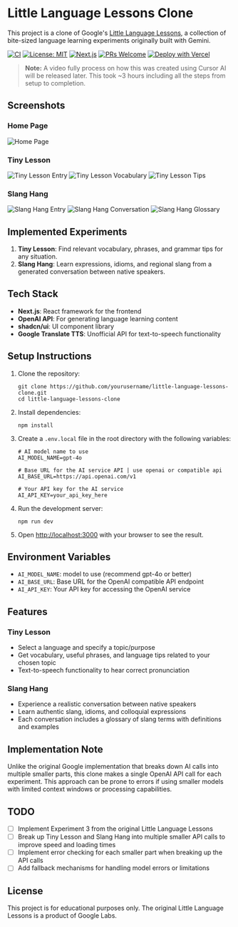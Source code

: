 # Little Language Lessons Clone

This project is a clone of Google's [Little Language Lessons](https://labs.google/lll/en/experiments), a collection of bite-sized language learning experiments originally built with Gemini.

[![CI](https://github.com/yujingr/Google-Little-Language-Lessons/actions/workflows/ci.yml/badge.svg)](https://github.com/yujingr/Google-Little-Language-Lessons/actions/workflows/ci.yml)
[![License: MIT](https://img.shields.io/badge/License-MIT-yellow.svg)](https://opensource.org/licenses/MIT)
[![Next.js](https://img.shields.io/badge/Next.js-13.x-black)](https://nextjs.org/)
[![PRs Welcome](https://img.shields.io/badge/PRs-welcome-brightgreen.svg)](http://makeapullrequest.com)
[![Deploy with Vercel](https://vercel.com/button)](https://vercel.com/new/clone?repository-url=https://github.com/yujingr/Google-Little-Language-Lessons)

> **Note:** A video fully process on how this was created using Cursor AI will be released later. This took ~3 hours including all the steps from setup to completion.

## Screenshots

### Home Page

![Home Page](./images/home.png)

### Tiny Lesson

![Tiny Lesson Entry](./images/tiny_entry.png)
![Tiny Lesson Vocabulary](./images/tiny1.png)
![Tiny Lesson Tips](./images/tiny2.png)

### Slang Hang

![Slang Hang Entry](./images/slang_entry.png)
![Slang Hang Conversation](./images/slang1.png)
![Slang Hang Glossary](./images/slang2.png)

## Implemented Experiments

1. **Tiny Lesson**: Find relevant vocabulary, phrases, and grammar tips for any situation.
2. **Slang Hang**: Learn expressions, idioms, and regional slang from a generated conversation between native speakers.

## Tech Stack

- **Next.js**: React framework for the frontend
- **OpenAI API**: For generating language learning content
- **shadcn/ui**: UI component library
- **Google Translate TTS**: Unofficial API for text-to-speech functionality

## Setup Instructions

1. Clone the repository:

   ```
   git clone https://github.com/yourusername/little-language-lessons-clone.git
   cd little-language-lessons-clone
   ```

2. Install dependencies:

   ```
   npm install
   ```

3. Create a `.env.local` file in the root directory with the following variables:

   ```
   # AI model name to use
   AI_MODEL_NAME=gpt-4o

   # Base URL for the AI service API | use openai or compatible api
   AI_BASE_URL=https://api.openai.com/v1

   # Your API key for the AI service
   AI_API_KEY=your_api_key_here
   ```

4. Run the development server:

   ```
   npm run dev
   ```

5. Open [http://localhost:3000](http://localhost:3000) with your browser to see the result.

## Environment Variables

- `AI_MODEL_NAME`: model to use (recommend gpt-4o or better)
- `AI_BASE_URL`: Base URL for the OpenAI compatible API endpoint
- `AI_API_KEY`: Your API key for accessing the OpenAI service

## Features

### Tiny Lesson

- Select a language and specify a topic/purpose
- Get vocabulary, useful phrases, and language tips related to your chosen topic
- Text-to-speech functionality to hear correct pronunciation

### Slang Hang

- Experience a realistic conversation between native speakers
- Learn authentic slang, idioms, and colloquial expressions
- Each conversation includes a glossary of slang terms with definitions and examples

## Implementation Note

Unlike the original Google implementation that breaks down AI calls into multiple smaller parts, this clone makes a single OpenAI API call for each experiment. This approach can be prone to errors if using smaller models with limited context windows or processing capabilities.

## TODO

- [ ] Implement Experiment 3 from the original Little Language Lessons
- [ ] Break up Tiny Lesson and Slang Hang into multiple smaller API calls to improve speed and loading times
- [ ] Implement error checking for each smaller part when breaking up the API calls
- [ ] Add fallback mechanisms for handling model errors or limitations

## License

This project is for educational purposes only. The original Little Language Lessons is a product of Google Labs.
